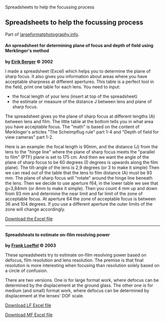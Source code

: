 Spreadsheets to help the focussing process

Spreadsheets to help the focussing process
------------------------------------------

Part of
[largeformatphotography.info](http://www.largeformatphotography.info/).

#### An spreadsheet for determining plane of focus and depth of field using Merklinger's method

**by [Eirik Berger](mailto:eirik.berger@lundblad.no) © 2002**

I made a spreadsheet (Excel) which helps you to determine the plane of
sharp focus. It also gives you information about areas where you have
acceptable sharpness at different apertures. This table is a perfect
tool in the field, print one table for each lens. You need to input:

-   the focal length of your lens (insert at top of the spreadsheet)
-   the estimate or measure of the distance J between lens and plane of
    sharp focus.

The spreadsheet gives yo the plane of sharp focus at different lengths
(A) between lens and film. The little table at the bottom tells you in
what area you have acceptable focus. The "math" is based on the content
of Merklinger's articles "The Scheimpflug rule" part 1-4 and "Depth of
field for view cameras" part 1-2.

Here is an example: the focal length is 90mm, and the distance (J) from
the lens to the "hinge line" where the plane of sharp focus meets the
"parallel to film" (PTF) plane is set to 175 cm. And then we want the
angle of the plane of sharp focus to be 60 degrees (0 degrees is upwards
along the film plane). The tilt-angle of the lens is 2,9 degrees (or 3
to make it simple) Then we can read out of the table that the lens to
film distance (A) must be 93 mm. The plane of sharp focus will "rotate"
around the hinge line beneath the lens. Then we decide to use aperture
f64, in the lower table we see that g=3,84mm (or 4mm to make it simple).
Then you count 4 mm up and down from 93 mm and determine the near limit
and far limit of the zone of acceptable focus. At aperture 64 the zone
of acceptable focus is between 36 and 104 degrees. If you use a
different aperture the outer limits of the zone will change accordingly.

[Download the Excel file](excel/scheimpflugENG.xls)

------------------------------------------------------------------------

#### Spreadsheats to estimate on-film resolving power

**by [Frank Loeffel](mailto:frank.loeffel@gmx.ch) © 2003**

These spreadsheets try to estimate on-film resolving power based on
defocus, film resolution and lens resolution. The premise is that final
resolution is more interesting when focusing than resolution solely
based on a circle of confusion.

There are two versions. One is for large format work, where defocus can
be determined by the displacement at the ground glass. The other one is
for medium (and small) format work, where defocus can be determined by
displacement at the lenses' DOF scale.

[Download LF Excel file](excel/LF-resolving.xls)

[Download MF Excel file](excel/MF-resolving.xls)
